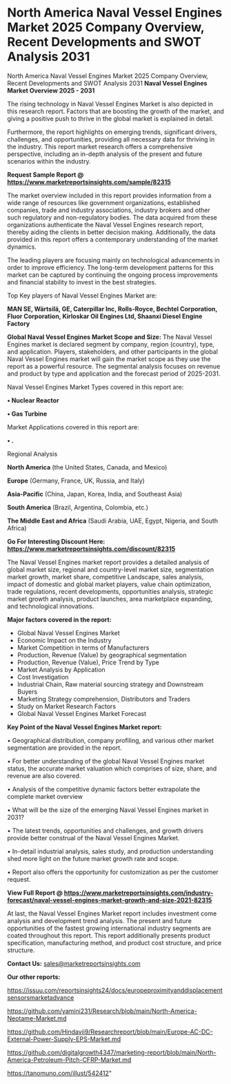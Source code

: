 # North America Naval Vessel Engines Market 2025 Company Overview, Recent Developments and SWOT Analysis 2031
North America Naval Vessel Engines Market 2025 Company Overview, Recent Developments and SWOT Analysis 2031
<Strong> Naval Vessel Engines Market Overview 2025 - 2031</strong>

The rising technology in Naval Vessel Engines Market is also depicted in this research report. Factors that are boosting the growth of the market, and giving a positive push to thrive in the global market is explained in detail.

Furthermore, the report highlights on emerging trends, significant drivers, challenges, and opportunities, providing all necessary data for thriving in the industry. This report market research offers a comprehensive perspective, including an in-depth analysis of the present and future scenarios within the industry.

<strong>Request Sample Report @ <a href=https://www.marketreportsinsights.com/sample/82315>https://www.marketreportsinsights.com/sample/82315</a></strong>

The market overview included in this report provides information from a wide range of resources like government organizations, established companies, trade and industry associations, industry brokers and other such regulatory and non-regulatory bodies. The data acquired from these organizations authenticate the Naval Vessel Engines research report, thereby aiding the clients in better decision making. Additionally, the data provided in this report offers a contemporary understanding of the market dynamics.

The leading players are focusing mainly on technological advancements in order to improve efficiency. The long-term development patterns for this market can be captured by continuing the ongoing process improvements and financial stability to invest in the best strategies.

Top Key players of Naval Vessel Engines Market are:

<strong>MAN SE, Wärtsilä, GE, Caterpillar Inc, Rolls-Royce, Bechtel Corporation, Fluor Corporation, Kirloskar Oil Engines Ltd, Shaanxi Diesel Engine Factory</strong>

<strong><b>Global Naval Vessel Engines Market Scope and Size:</b></strong>
The Naval Vessel Engines market is declared segment by company, region (country), type, and application. Players, stakeholders, and other participants in the global Naval Vessel Engines market will gain the market scope as they use the report as a powerful resource. The segmental analysis focuses on revenue and product by type and application and the forecast period of 2025-2031.

Naval Vessel Engines Market Types covered in this report are:

<strong>• Nuclear Reactor

• Gas Turbine</strong>

Market Applications covered in this report are:

<strong>• .</strong> 

Regional Analysis

<strong>North America</strong> (the United States, Canada, and Mexico)

<strong>Europe</strong> (Germany, France, UK, Russia, and Italy)

<strong>Asia-Pacific</strong> (China, Japan, Korea, India, and Southeast Asia)

<strong>South America</strong> (Brazil, Argentina, Colombia, etc.)

<strong>The Middle East and Africa</strong> (Saudi Arabia, UAE, Egypt, Nigeria, and South Africa)

<strong>Go For Interesting Discount Here: <a href=https://www.marketreportsinsights.com/discount/82315>https://www.marketreportsinsights.com/discount/82315</a></strong>

The Naval Vessel Engines market report provides a detailed analysis of global market size, regional and country-level market size, segmentation market growth, market share, competitive Landscape, sales analysis, impact of domestic and global market players, value chain optimization, trade regulations, recent developments, opportunities analysis, strategic market growth analysis, product launches, area marketplace expanding, and technological innovations.

<strong><b>Major factors covered in the report:</b></strong>
<ul>
  <li>Global Naval Vessel Engines Market </li>
  <li>Economic Impact on the Industry</li>
  <li>Market Competition in terms of Manufacturers</li>
  <li>Production, Revenue (Value) by geographical segmentation</li>
  <li>Production, Revenue (Value), Price Trend by Type</li>
  <li>Market Analysis by Application</li>
  <li>Cost Investigation</li>
  <li>Industrial Chain, Raw material sourcing strategy and Downstream Buyers</li>
  <li>Marketing Strategy comprehension, Distributors and Traders</li>
  <li>Study on Market Research Factors</li>
  <li>Global Naval Vessel Engines Market Forecast</li>
</ul>

<strong><b>Key Point of the Naval Vessel Engines Market report:</b></strong>

• Geographical distribution, company profiling, and various other market segmentation are provided in the report.

• For better understanding of the global Naval Vessel Engines market status, the accurate market valuation which comprises of size, share, and revenue are also covered.

• Analysis of the competitive dynamic factors better extrapolate the complete market overview

• What will be the size of the emerging Naval Vessel Engines market in 2031?

• The latest trends, opportunities and challenges, and growth drivers provide better construal of the Naval Vessel Engines Market.

• In-detail industrial analysis, sales study, and production understanding shed more light on the future market growth rate and scope.

• Report also offers the opportunity for customization as per the customer request.

<strong><b>View Full Report @ <a href=https://www.marketreportsinsights.com/industry-forecast/naval-vessel-engines-market-growth-and-size-2021-82315>https://www.marketreportsinsights.com/industry-forecast/naval-vessel-engines-market-growth-and-size-2021-82315</a></b></strong>


At last, the Naval Vessel Engines Market report includes investment come analysis and development trend analysis. The present and future opportunities of the fastest growing international industry segments are coated throughout this report. This report additionally presents product specification, manufacturing method, and product cost structure, and price structure.

<strong>Contact Us:</strong>
sales@marketreportsinsights.com

<strong>Our other reports:</strong>

<a href=https://issuu.com/reportsinsights24/docs/europeproximityanddisplacementsensorsmarketadvance>https://issuu.com/reportsinsights24/docs/europeproximityanddisplacementsensorsmarketadvance</a>

<a href=https://github.com/yamini231/Research/blob/main/North-America-Neotame-Market.md>https://github.com/yamini231/Research/blob/main/North-America-Neotame-Market.md</a>

<a href=https://github.com/Hindavii9/Researchreport/blob/main/Europe-AC-DC-External-Power-Supply-EPS-Market.md>https://github.com/Hindavii9/Researchreport/blob/main/Europe-AC-DC-External-Power-Supply-EPS-Market.md</a>

<a href=https://github.com/digitalgrowth4347/marketing-report/blob/main/North-America-Petroleum-Pitch-CFRP-Market.md>https://github.com/digitalgrowth4347/marketing-report/blob/main/North-America-Petroleum-Pitch-CFRP-Market.md</a>

<a href=https://tanomuno.com/illust/542412>https://tanomuno.com/illust/542412</a>"
